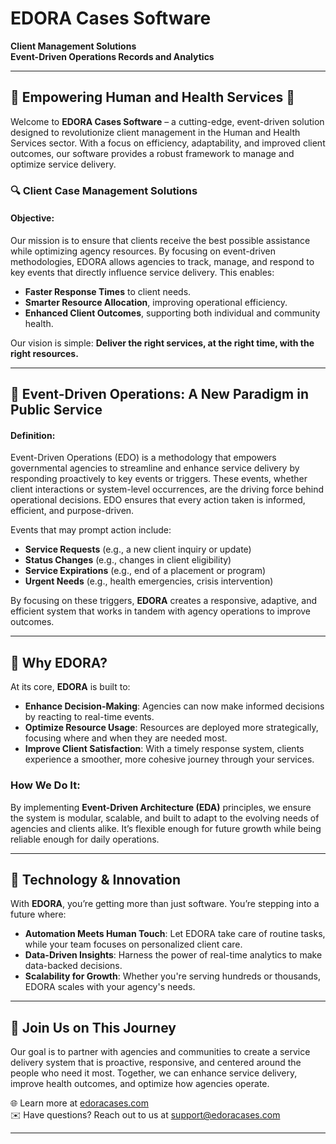 # EDORA Cases Software
**Client Management Solutions**  
**Event-Driven Operations Records and Analytics**

---

## 🌟 Empowering Human and Health Services 🌟
Welcome to **EDORA Cases Software** – a cutting-edge, event-driven solution designed to revolutionize client management in the Human and Health Services sector. With a focus on efficiency, adaptability, and improved client outcomes, our software provides a robust framework to manage and optimize service delivery.

### 🔍 Client Case Management Solutions

#### **Objective:**
Our mission is to ensure that clients receive the best possible assistance while optimizing agency resources. By focusing on event-driven methodologies, EDORA allows agencies to track, manage, and respond to key events that directly influence service delivery. This enables:
- **Faster Response Times** to client needs.
- **Smarter Resource Allocation**, improving operational efficiency.
- **Enhanced Client Outcomes**, supporting both individual and community health.

Our vision is simple: **Deliver the right services, at the right time, with the right resources.**

---

## 🏢 Event-Driven Operations: A New Paradigm in Public Service

#### **Definition:**
Event-Driven Operations (EDO) is a methodology that empowers governmental agencies to streamline and enhance service delivery by responding proactively to key events or triggers. These events, whether client interactions or system-level occurrences, are the driving force behind operational decisions. EDO ensures that every action taken is informed, efficient, and purpose-driven.

Events that may prompt action include:
- **Service Requests** (e.g., a new client inquiry or update)
- **Status Changes** (e.g., changes in client eligibility)
- **Service Expirations** (e.g., end of a placement or program)
- **Urgent Needs** (e.g., health emergencies, crisis intervention)

By focusing on these triggers, **EDORA** creates a responsive, adaptive, and efficient system that works in tandem with agency operations to improve outcomes.

---

## 🚀 Why EDORA?
At its core, **EDORA** is built to:
- **Enhance Decision-Making**: Agencies can now make informed decisions by reacting to real-time events.
- **Optimize Resource Usage**: Resources are deployed more strategically, focusing where and when they are needed most.
- **Improve Client Satisfaction**: With a timely response system, clients experience a smoother, more cohesive journey through your services.

### How We Do It:
By implementing **Event-Driven Architecture (EDA)** principles, we ensure the system is modular, scalable, and built to adapt to the evolving needs of agencies and clients alike. It’s flexible enough for future growth while being reliable enough for daily operations.

---

## 🔧 Technology & Innovation
With **EDORA**, you’re getting more than just software. You’re stepping into a future where:
- **Automation Meets Human Touch**: Let EDORA take care of routine tasks, while your team focuses on personalized client care.
- **Data-Driven Insights**: Harness the power of real-time analytics to make data-backed decisions.
- **Scalability for Growth**: Whether you're serving hundreds or thousands, EDORA scales with your agency's needs.

---

## 🤝 Join Us on This Journey
Our goal is to partner with agencies and communities to create a service delivery system that is proactive, responsive, and centered around the people who need it most. Together, we can enhance service delivery, improve health outcomes, and optimize how agencies operate.

🌐 Learn more at [edoracases.com](#)  
✉️ Have questions? Reach out to us at [support@edoracases.com](mailto:support@edoracases.com)

---
